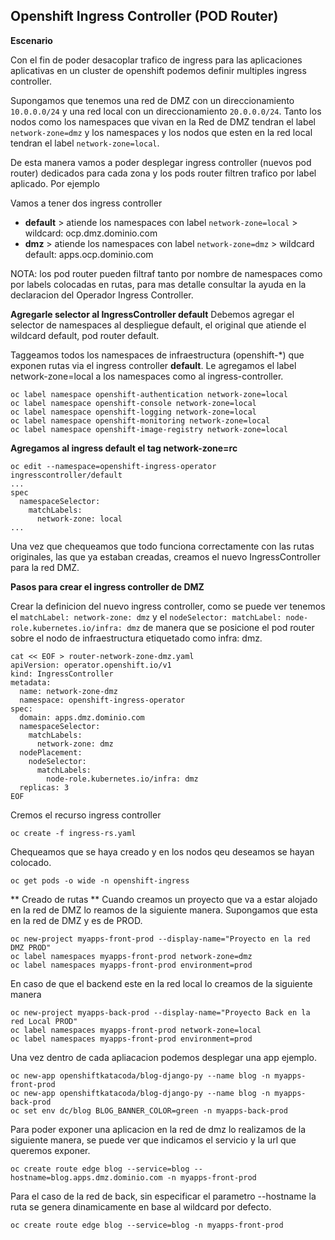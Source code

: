 ## Openshift Ingress Controller (POD Router) ##

**Escenario**

Con el fin de poder desacoplar trafico de ingress para las aplicaciones aplicativas en un cluster de openshift podemos definir multiples ingress controller.

Supongamos que tenemos una red de DMZ con un direccionamiento ```10.0.0.0/24``` y una red local con un direccionamiento ```20.0.0.0/24```. Tanto los nodos como los namespaces que vivan en la Red de DMZ tendran el label ```network-zone=dmz``` y los namespaces y los nodos que esten en la red local tendran el label ```network-zone=local```.

De esta manera vamos a poder desplegar ingress controller (nuevos pod router) dedicados para cada zona y los pods router filtren trafico por label aplicado. Por ejemplo

Vamos a tener dos ingress controller

* **default** > atiende los namespaces con label ```network-zone=local``` > wildcard: ocp.dmz.dominio.com
* **dmz** > atiende los namespaces con label ```network-zone=dmz``` > wildcard default: apps.ocp.dominio.com

NOTA: los pod router pueden filtraf tanto por nombre de namespaces como por labels colocadas en rutas, para mas detalle consultar la ayuda en la declaracion del Operador Ingress Controller.

**Agregarle selector al IngressController default**
Debemos agregar el selector de namespaces al despliegue default, el original que atiende el wildcard default, pod router default.

Taggeamos todos los namespaces de infraestructura (openshift-*) que exponen rutas via el ingress controller **default**. Le agregamos el label network-zone=local a los namespaces como al ingress-controller.

```
oc label namespace openshift-authentication network-zone=local
oc label namespace openshift-console network-zone=local
oc label namespace openshift-logging network-zone=local
oc label namespace openshift-monitoring network-zone=local
oc label namespace openshift-image-registry network-zone=local
```

**Agregamos al ingress default el tag network-zone=rc**
```
oc edit --namespace=openshift-ingress-operator ingresscontroller/default
...
spec
  namespaceSelector:
    matchLabels:
      network-zone: local
...
```

Una vez que chequeamos que todo funciona correctamente con las rutas originales, las que ya estaban creadas, creamos el nuevo IngressController para la red DMZ.

**Pasos para crear el ingress controller de DMZ**

Crear la definicion del nuevo ingress controller, como se puede ver tenemos el ```matchLabel: network-zone: dmz``` y el ```nodeSelector: matchLabel: node-role.kubernetes.io/infra: dmz``` de manera que se posicione el pod router sobre el nodo de infraestructura etiquetado como infra: dmz.

```
cat << EOF > router-network-zone-dmz.yaml
apiVersion: operator.openshift.io/v1
kind: IngressController
metadata:
  name: network-zone-dmz
  namespace: openshift-ingress-operator
spec:
  domain: apps.dmz.dominio.com
  namespaceSelector:
    matchLabels:
      network-zone: dmz
  nodePlacement:
    nodeSelector:
      matchLabels:
        node-role.kubernetes.io/infra: dmz
  replicas: 3
EOF
```

Cremos el recurso ingress controller
```
oc create -f ingress-rs.yaml
```

Chequeamos que se haya creado y en los nodos qeu deseamos se hayan colocado.
```
oc get pods -o wide -n openshift-ingress
```

** Creado de rutas **
Cuando creamos un proyecto que va a estar alojado en la red de DMZ lo reamos de la siguiente manera. Supongamos que esta en la red de DMZ y es de PROD.
```
oc new-project myapps-front-prod --display-name="Proyecto en la red DMZ PROD"
oc label namespaces myapps-front-prod network-zone=dmz
oc label namespaces myapps-front-prod environment=prod
```

En caso de que el backend este en la red local lo creamos de la siguiente manera
```
oc new-project myapps-back-prod --display-name="Proyecto Back en la red Local PROD"
oc label namespaces myapps-front-prod network-zone=local
oc label namespaces myapps-front-prod environment=prod
```

Una vez dentro de cada apliacacion podemos desplegar una app ejemplo.
```
oc new-app openshiftkatacoda/blog-django-py --name blog -n myapps-front-prod 
oc new-app openshiftkatacoda/blog-django-py --name blog -n myapps-back-prod 
oc set env dc/blog BLOG_BANNER_COLOR=green -n myapps-back-prod
```

Para poder exponer una aplicacion en la red de dmz lo realizamos de la siguiente manera, se puede ver que indicamos el servicio y la url que queremos exponer.
```
oc create route edge blog --service=blog --hostname=blog.apps.dmz.dominio.com -n myapps-front-prod
```

Para el caso de la red de back, sin especificar el parametro --hostname la ruta se genera dinamicamente en base al wildcard por defecto. 
```
oc create route edge blog --service=blog -n myapps-front-prod
```